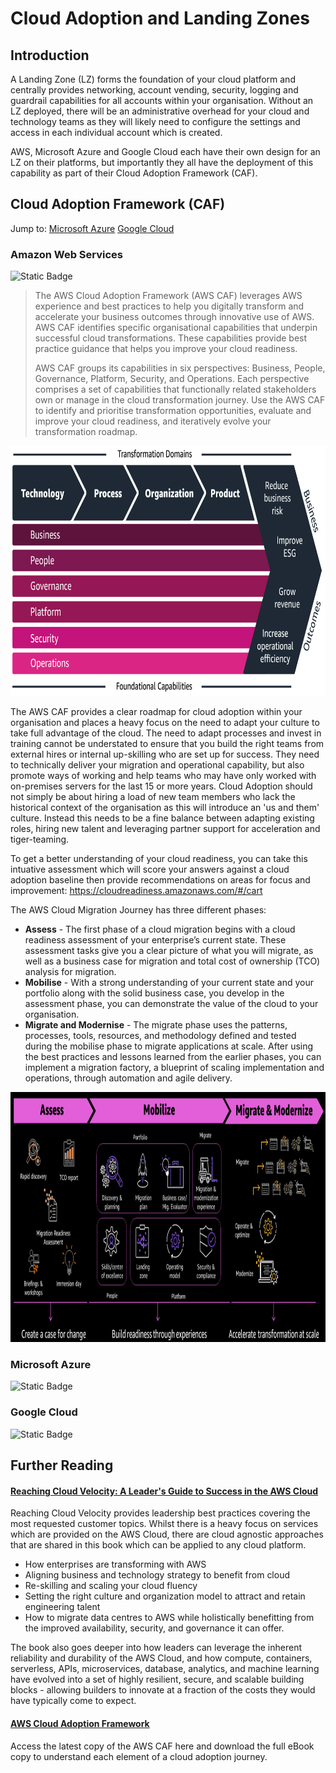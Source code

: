 # Cloud Adoption and Landing Zones

## Introduction

A Landing Zone (LZ) forms the foundation of your cloud platform and centrally provides networking, account vending, security, logging and guardrail capabilities for all accounts within your organisation. Without an LZ deployed, there will be an administrative overhead for your cloud and technology teams as they will likely need to configure the settings and access in each individual account which is created.

AWS, Microsoft Azure and Google Cloud each have their own design for an LZ on their platforms, but importantly they all have the deployment of this capability as part of their Cloud Adoption Framework (CAF).

## Cloud Adoption Framework (CAF)

Jump to: [Microsoft Azure](./README.md#microsoft-azure) [Google Cloud](./README.md#google-cloud)

### Amazon Web Services
![Static Badge](https://img.shields.io/badge/Cloud%20Provider-AWS-orange)

> The AWS Cloud Adoption Framework (AWS CAF) leverages AWS experience and best practices to help you digitally transform and accelerate your business outcomes through innovative use of AWS. AWS CAF identifies specific organisational capabilities that underpin successful cloud transformations. These capabilities provide best practice guidance that helps you improve your cloud readiness.
> 
> AWS CAF groups its capabilities in six perspectives: Business, People, Governance, Platform, Security, and Operations. Each perspective comprises a set of capabilities that functionally related stakeholders own or manage in the cloud transformation journey. Use the AWS CAF to identify and prioritise transformation opportunities, evaluate and improve your cloud readiness, and iteratively evolve your transformation roadmap.

<img src="./aws-caf-value-chain.png" alt="AWS CAF Value Chain" style="height: 400px;"/>

The AWS CAF provides a clear roadmap for cloud adoption within your organisation and places a heavy focus on the need to adapt your culture to take full advantage of the cloud. The need to adapt processes and invest in training cannot be understated to ensure that you build the right teams from external hires or internal up-skilling who are set up for success. They need to technically deliver your migration and operational capability, but also promote ways of working and help teams who may have only worked with on-premises servers for the last 15 or more years. Cloud Adoption should not simply be about hiring a load of new team members who lack the historical context of the organisation as this will introduce an 'us and them' culture. Instead this needs to be a fine balance between adapting existing roles, hiring new talent and leveraging partner support for acceleration and tiger-teaming.

To get a better understanding of your cloud readiness, you can take this intuative assessment which will score your answers against a cloud adoption baseline then provide recommendations on areas for focus and improvement: https://cloudreadiness.amazonaws.com/#/cart

The AWS Cloud Migration Journey has three different phases:

* **Assess** - The first phase of a cloud migration begins with a cloud readiness assessment of your enterprise’s current state. These assessment tasks give you a clear picture of what you will migrate, as well as a business case for migration and total cost of ownership (TCO) analysis for migration.
* **Mobilise** - With a strong understanding of your current state and your portfolio along with the solid business case, you develop in the assessment phase, you can demonstrate the value of the cloud to your organisation.
* **Migrate and Modernise** - The migrate phase uses the patterns, processes, tools, resources, and methodology defined and tested during the mobilise phase to migrate applications at scale. After using the best practices and lessons learned from the earlier phases, you can implement a migration factory, a blueprint of scaling implementation and operations, through automation and agile delivery.

<img src="./aws-migration-journey.png" alt="AWS Migration Journey" style="height: 400px;"/>

### Microsoft Azure
![Static Badge](https://img.shields.io/badge/Cloud%20Provider-Azure-lightblue)



### Google Cloud
![Static Badge](https://img.shields.io/badge/Cloud%20Provider-Google%20Cloud-blue)

## Further Reading

#### [Reaching Cloud Velocity: A Leader's Guide to Success in the AWS Cloud](https://amzn.to/3QqW36D)

Reaching Cloud Velocity provides leadership best practices covering the most requested customer topics. Whilst there is a heavy focus on services which are provided on the AWS Cloud, there are cloud agnostic approaches that are shared in this book which can be applied to any cloud platform.

* How enterprises are transforming with AWS
* Aligning business and technology strategy to benefit from cloud
* Re-skilling and scaling your cloud fluency
* Setting the right culture and organization model to attract and retain engineering talent
* How to migrate data centres to AWS while holistically benefitting from the improved availability, security, and governance it can offer.

The book also goes deeper into how leaders can leverage the inherent reliability and durability of the AWS Cloud, and how compute, containers, serverless, APIs, microservices, database, analytics, and machine learning have evolved into a set of highly resilient, secure, and scalable building blocks - allowing builders to innovate at a fraction of the costs they would have typically come to expect.

#### [AWS Cloud Adoption Framework](https://aws.amazon.com/cloud-adoption-framework/)
Access the latest copy of the AWS CAF here and download the full eBook copy to understand each element of a cloud adoption journey.

